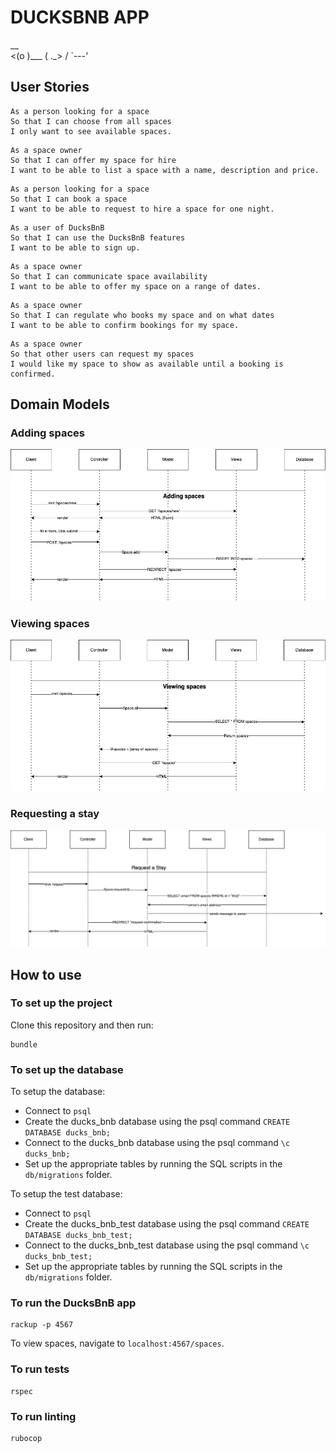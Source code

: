 # DUCKSBNB APP
  __        
<(o )___
 ( ._> /
  `---'

## User Stories 

```
As a person looking for a space
So that I can choose from all spaces
I only want to see available spaces.
```

```
As a space owner
So that I can offer my space for hire
I want to be able to list a space with a name, description and price.
```

```
As a person looking for a space
So that I can book a space
I want to be able to request to hire a space for one night.
```

```
As a user of DucksBnB
So that I can use the DucksBnB features
I want to be able to sign up.
```

```
As a space owner
So that I can communicate space availability
I want to be able to offer my space on a range of dates.
```

```
As a space owner
So that I can regulate who books my space and on what dates
I want to be able to confirm bookings for my space.
```

```
As a space owner
So that other users can request my spaces
I would like my space to show as available until a booking is confirmed.
```

## Domain Models
### Adding spaces
![domain-model-adding-spaces](domain-model-adding-spaces.png)

### Viewing spaces
![domain-model-viewing-spaces](domain-model-viewing-spaces.png)

### Requesting a stay
![domain-model-request-stay](domain-model-request-stay.png)


## How to use
### To set up the project

Clone this repository and then run:
```
bundle
```

### To set up the database

To setup the database:
* Connect to `psql`
* Create the ducks_bnb database using the psql command `CREATE DATABASE ducks_bnb;`
* Connect to the ducks_bnb database using the psql command `\c ducks_bnb;`
* Set up the appropriate tables by running the SQL scripts in the `db/migrations` folder. 

To setup the test database:
* Connect to `psql`
* Create the ducks_bnb_test database using the psql command `CREATE DATABASE ducks_bnb_test;`
* Connect to the ducks_bnb_test database using the psql command `\c ducks_bnb_test;`
* Set up the appropriate tables by running the SQL scripts in the `db/migrations` folder.

### To run the DucksBnB app

```
rackup -p 4567 
```

To view spaces, navigate to `localhost:4567/spaces`.

### To run tests
```
rspec
```

### To run linting
```
rubocop
```
